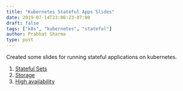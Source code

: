 ```yaml
---
title: "Kubernetes Stateful Apps Slides"
date: 2019-07-14T23:06:23-07:00
draft: false
tags: ["k8s", "kubernetes", "stateful"]
author: Prabhat Sharma
type: post
---
```


Created some slides for running stateful applications on kubernetes.

1. [Stateful Sets](../../kubernetes-stateful/statefulsets.html)
2. [Storage](../../kubernetes-stateful/storage.html)
2. [High availability](../../kubernetes-stateful/high-availability.html)

